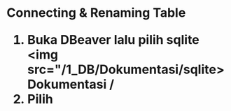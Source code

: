 <h1> Connecting & Renaming Table 

1. Buka DBeaver lalu pilih sqlite
<img src="/1_DB/Dokumentasi/sqlite>
Dokumentasi
/
2. Pilih 
